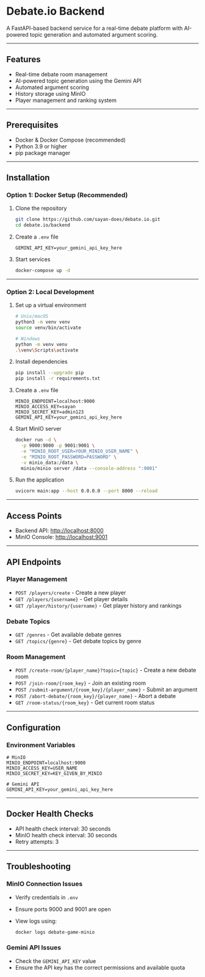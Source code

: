 # Debate.io Backend

A FastAPI-based backend service for a real-time debate platform with AI-powered topic generation and automated argument scoring.

---

## Features

* Real-time debate room management
* AI-powered topic generation using the Gemini API
* Automated argument scoring
* History storage using MinIO
* Player management and ranking system

---

## Prerequisites

* Docker & Docker Compose (recommended)
* Python 3.9 or higher
* pip package manager

---

## Installation

### Option 1: Docker Setup (Recommended)

1. Clone the repository

   ```bash
   git clone https://github.com/sayan-does/debate.io.git
   cd debate.io/backend
   ```

2. Create a `.env` file

   ```env
   GEMINI_API_KEY=your_gemini_api_key_here
   ```

3. Start services

   ```bash
   docker-compose up -d
   ```

---

### Option 2: Local Development

1. Set up a virtual environment

   ```bash
   # Unix/macOS
   python3 -m venv venv
   source venv/bin/activate

   # Windows
   python -m venv venv
   .\venv\Scripts\activate
   ```

2. Install dependencies

   ```bash
   pip install --upgrade pip
   pip install -r requirements.txt
   ```

3. Create a `.env` file

   ```env
   MINIO_ENDPOINT=localhost:9000
   MINIO_ACCESS_KEY=sayan
   MINIO_SECRET_KEY=admin123
   GEMINI_API_KEY=your_gemini_api_key_here
   ```

4. Start MinIO server

   ```bash
   docker run -d \
     -p 9000:9000 -p 9001:9001 \
     -e "MINIO_ROOT_USER=YOUR_MINIO_USER_NAME" \
     -e "MINIO_ROOT_PASSWORD=PASSWORD" \
     -v minio_data:/data \
     minio/minio server /data --console-address ":9001"  
   ```

5. Run the application

   ```bash
   uvicorn main:app --host 0.0.0.0 --port 8000 --reload
   ```

---

## Access Points

* Backend API: [http://localhost:8000](http://localhost:8000)
* MinIO Console: [http://localhost:9001](http://localhost:9001)


---

## API Endpoints

### Player Management

* `POST /players/create` - Create a new player
* `GET /players/{username}` - Get player details
* `GET /player/history/{username}` - Get player history and rankings

### Debate Topics

* `GET /genres` - Get available debate genres
* `GET /topics/{genre}` - Get debate topics by genre

### Room Management

* `POST /create-room/{player_name}?topic={topic}` - Create a new debate room
* `POST /join-room/{room_key}` - Join an existing room
* `POST /submit-argument/{room_key}/{player_name}` - Submit an argument
* `POST /abort-debate/{room_key}/{player_name}` - Abort a debate
* `GET /room-status/{room_key}` - Get current room status

---

## Configuration

### Environment Variables

```env
# MinIO
MINIO_ENDPOINT=localhost:9000
MINIO_ACCESS_KEY=USER_NAME
MINIO_SECRET_KEY=KEY_GIVEN_BY_MINIO

# Gemini API
GEMINI_API_KEY=your_gemini_api_key_here
```

---

## Docker Health Checks

* API health check interval: 30 seconds
* MinIO health check interval: 30 seconds
* Retry attempts: 3

---

## Troubleshooting

### MinIO Connection Issues

* Verify credentials in `.env`
* Ensure ports 9000 and 9001 are open
* View logs using:

  ```bash
  docker logs debate-game-minio
  ```

### Gemini API Issues

* Check the `GEMINI_API_KEY` value
* Ensure the API key has the correct permissions and available quota
